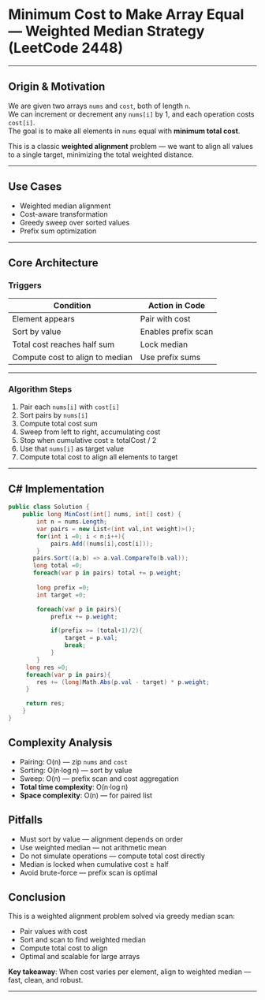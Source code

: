 #  Minimum Cost to Make Array Equal — Weighted Median Strategy (LeetCode 2448)

---

##  Origin & Motivation

We are given two arrays `nums` and `cost`, both of length `n`.  
We can increment or decrement any `nums[i]` by 1, and each operation costs `cost[i]`.  
The goal is to make all elements in `nums` equal with **minimum total cost**.

This is a classic **weighted alignment** problem — we want to align all values to a single target, minimizing the total weighted distance.

---

##  Use Cases

-  Weighted median alignment  
-  Cost-aware transformation  
-  Greedy sweep over sorted values  
-  Prefix sum optimization

---

##  Core Architecture

###  Triggers

| Condition                        | Action in Code           |
|----------------------------------|--------------------------|
| Element appears                  | Pair with cost           |
| Sort by value                    | Enables prefix scan      |
| Total cost reaches half sum     | Lock median              |
| Compute cost to align to median | Use prefix sums          |

---

###  Algorithm Steps

1. Pair each `nums[i]` with `cost[i]`  
2. Sort pairs by `nums[i]`  
3. Compute total cost sum  
4. Sweep from left to right, accumulating cost  
5. Stop when cumulative cost ≥ totalCost / 2  
6. Use that `nums[i]` as target value  
7. Compute total cost to align all elements to target

---

##  C# Implementation

```csharp
public class Solution {
    public long MinCost(int[] nums, int[] cost) {
        int n = nums.Length;
        var pairs = new List<(int val,int weight)>();
        for(int i =0; i < n;i++){
            pairs.Add((nums[i],cost[i]));
        }
       pairs.Sort((a,b) => a.val.CompareTo(b.val));
       long total =0;
       foreach(var p in pairs) total += p.weight;
        
        long prefix =0;
        int target =0;

        foreach(var p in pairs){
            prefix += p.weight;

            if(prefix >= (total+1)/2){
                target = p.val;
                break;
            }
        }
     long res =0;
     foreach(var p in pairs){
        res += (long)Math.Abs(p.val - target) * p.weight;
     }

     return res;
    }
}
```

##  Complexity Analysis  
- Pairing: O(n) — zip `nums` and `cost`  
- Sorting: O(n·log n) — sort by value  
- Sweep: O(n) — prefix scan and cost aggregation  
- **Total time complexity**: O(n·log n)  
- **Space complexity**: O(n) — for paired list

##  Pitfalls  
-  Must sort by value — alignment depends on order  
 - Use weighted median — not arithmetic mean  
-  Do not simulate operations — compute total cost directly  
 - Median is locked when cumulative cost ≥ half  
 - Avoid brute-force — prefix scan is optimal

##  Conclusion  
This is a weighted alignment problem solved via greedy median scan:

 - Pair values with cost  
 - Sort and scan to find weighted median  
 - Compute total cost to align  
-  Optimal and scalable for large arrays

**Key takeaway**: When cost varies per element, align to weighted median — fast, clean, and robust.


---

